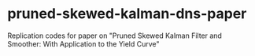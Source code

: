 # pruned-skewed-kalman-dns-paper
Replication codes for paper on "Pruned Skewed Kalman Filter and Smoother: With Application to the Yield Curve"
